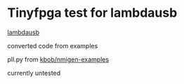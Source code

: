 # Tinyfpga test for lambdausb 

[lambdausb](https://github.com/lambdaconcept/lambdausb)

converted code from examples

pll.py from [kbob/nmigen-examples](https://github.com/kbob/nmigen-examples)

currently untested

